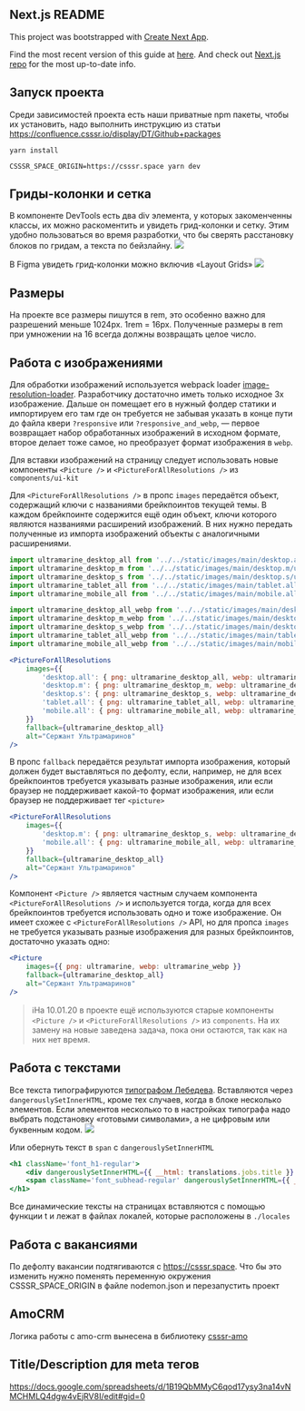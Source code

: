## Next.js README

This project was bootstrapped with [Create Next App](https://github.com/segmentio/create-next-app).

Find the most recent version of this guide at [here](https://github.com/segmentio/create-next-app/blob/master/lib/templates/default/README.md). And check out [Next.js repo](https://github.com/zeit/next.js) for the most up-to-date info.


## Запуск проекта

Среди зависимостей проекта есть наши приватные npm пакеты, чтобы их установить, надо выполнить инструкцию из статьи https://confluence.csssr.io/display/DT/Github+packages

`yarn install`

`CSSSR_SPACE_ORIGIN=https://csssr.space yarn dev`


## Гриды-колонки и сетка
В компоненте DevTools есть два div элемента, у которых закоменченны классы,
их можно раскоментить и увидеть грид-колонки и сетку. Этим удобно пользоваться во время разработки, что бы сверять расстановку блоков по гридам, а текста по бейзлайну.
![](https://s.csssr.ru/U31J879TR/20200110163125.jpg)

В Figma увидеть грид-колонки можно включив «Layout Grids»
![](https://s.csssr.ru/U31J879TR/20200110162841.jpg)


## Размеры

На проекте все размеры пишутся в rem, это особенно важно для разрешений меньше 1024px. 1rem = 16px. Полученные размеры в rem при умножении на 16 всегда должны возвращать целое число.

## Работа с изображениями

Для обработки изображений используется webpack loader [image-resolution-loader](https://github.com/ArtyomResh/image-resolution-loader). Разработчику достаточно иметь только исходное 3x изображение. Дальше он помещает его в нужный фолдер статики и импортируем его там где он требуется не забывая указать в конце пути до файла квери `?responsive` или `?responsive_and_webp`, — первое возвращает набор обработанных изображений в исходном формате, второе делает тоже самое, но преобразует формат изображения в `webp`.

Для вставки изображений на страницу следует использовать новые компоненты `<Picture />` и `<PictureForAllResolutions />` из `components/ui-kit`

Для `<PictureForAllResolutions />` в пропс `images` передаётся объект, содержащий ключи с названиями брейкпоинтов текущей темы. В каждом брейкпоинте содержится ещё один объект, ключи которого являются названиями расширений изображений. В них нужно передать полученные из импорта изображений объекты с аналогичными расширениями.

```jsx
import ultramarine_desktop_all from '../../static/images/main/desktop.all/ultramarine.png?responsive'
import ultramarine_desktop_m from '../../static/images/main/desktop.m/ultramarine.png?responsive'
import ultramarine_desktop_s from '../../static/images/main/desktop.s/ultramarine.png?responsive'
import ultramarine_tablet_all from '../../static/images/main/tablet.all/ultramarine.png?responsive'
import ultramarine_mobile_all from '../../static/images/main/mobile.all/ultramarine.png?responsive'

import ultramarine_desktop_all_webp from '../../static/images/main/desktop.all/ultramarine.png?responsive_and_webp'
import ultramarine_desktop_m_webp from '../../static/images/main/desktop.m/ultramarine.png?responsive_and_webp'
import ultramarine_desktop_s_webp from '../../static/images/main/desktop.s/ultramarine.png?responsive_and_webp'
import ultramarine_tablet_all_webp from '../../static/images/main/tablet.all/ultramarine.png?responsive_and_webp'
import ultramarine_mobile_all_webp from '../../static/images/main/mobile.all/ultramarine.png?responsive_and_webp'

<PictureForAllResolutions
    images={{
        'desktop.all': { png: ultramarine_desktop_all, webp: ultramarine_desktop_all_webp },
        'desktop.m': { png: ultramarine_desktop_m, webp: ultramarine_desktop_m_webp },
        'desktop.s': { png: ultramarine_desktop_s, webp: ultramarine_desktop_s_webp },
        'tablet.all': { png: ultramarine_tablet_all, webp: ultramarine_tablet_all_webp },
        'mobile.all': { png: ultramarine_mobile_all, webp: ultramarine_mobile_all_webp },
    }}
    fallback={ultramarine_desktop_all}
    alt="Сержант Ультрамаринов"
/>
```

В пропс `fallback` передаётся результат импорта изображения, который должен будет выставляться по дефолту, если, например, не для всех брейкпоинтов требуется указывать разные изображения, или если браузер не поддерживает какой-то формат изображения, или если браузер не поддерживает тег `<picture>`

```jsx
<PictureForAllResolutions
    images={{
        'desktop.m': { png: ultramarine_desktop_s, webp: ultramarine_desktop_s_webp },
        'mobile.all': { png: ultramarine_mobile_all, webp: ultramarine_mobile_all_webp },
    }}
    fallback={ultramarine_desktop_all}
    alt="Сержант Ультрамаринов"
/>
```

Компонент `<Picture />` является частным случаем компонента `<PictureForAllResolutions />` и используется тогда, когда для всех брейкпоинтов требуется использовать одно и тоже изображение. Он имеет схожее с `<PictureForAllResolutions />` API, но для пропса `images` не требуется указывать разные изображения для разных брейкпоинтов, достаточно указать одно:

```jsx
<Picture
    images={{ png: ultramarine, webp: ultramarine_webp }}
    fallback={ultramarine_desktop_all}
    alt="Сержант Ультрамаринов"
/>
```

> ℹ️На 10.01.20 в проекте ещё используются старые компоненты `<Picture />` и `<PictureForAllResolutions />` из `components`. На их замену на новые заведена задача, пока они остаются, так как на них нет время.


## Работа с текстами

Все текста типографируются [типографом Лебедева](https://www.artlebedev.ru/typograf/). Вставляются через `dangerouslySetInnerHTML`, кроме тех случаев, когда в блоке несколько элементов. Если элементов несколько то в настройках типографа надо выбрать подстановку «готовыми символами», а не цифровым или буквенным кодом.
![](https://s.csssr.ru/U31J879TR/20190409044640.jpg)

Или обернуть текст в `span` c `dangerouslySetInnerHTML`
```jsx
<h1 className='font_h1-regular'>
    <div dangerouslySetInnerHTML={{ __html: translations.jobs.title }} />
    <span className='font_subhead-regular' dangerouslySetInnerHTML={{ __html: translations.jobs.subTitle }} />
</h1>
```

Все динамические тексты на страницах вставляются с помощью функции t и лежат в файлах локалей, которые расположены в `./locales`

## Работа с вакансиями

По дефолту вакансии подтягиваются с https://csssr.space. Что бы это изменить нужно поменять переменную окружения CSSSR_SPACE_ORIGIN в файле nodemon.json и перезапустить проект

## AmoCRM

Логика работы с amo-crm вынесена в библиотеку [csssr-amo](https://github.com/csssr-dreamteam/csssr-amo)

## Title/Description для meta тегов

https://docs.google.com/spreadsheets/d/1B19QbMMyC6qod17ysy3na14vNMCHMLQ4dgw4vEjRV8I/edit#gid=0

